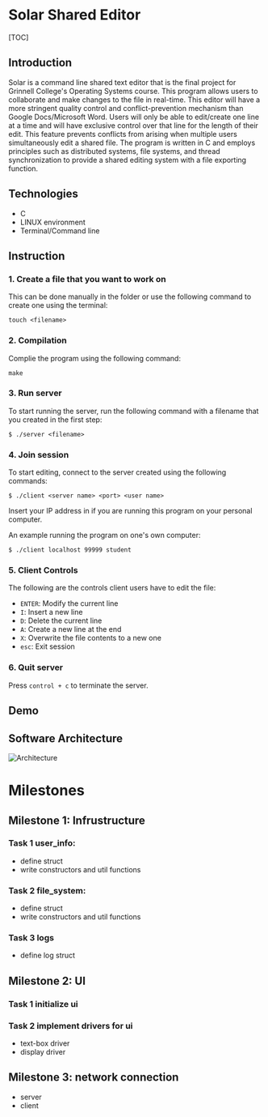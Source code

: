 # Solar Shared Editor

[TOC]

## Introduction

Solar is a command line shared text editor that is the final project for Grinnell College's Operating Systems course. This program allows users to collaborate and make changes to the file in real-time. This editor will have a more stringent quality control and conflict-prevention mechanism than Google Docs/Microsoft Word. Users will only be able to edit/create one line at a time and will have exclusive control over that line for the length of their edit. This feature prevents conflicts from arising when multiple users simultaneously edit a shared file. The program is written in C and employs principles such as distributed systems, file systems, and thread synchronization to provide a shared editing system with a file exporting function.

## Technologies

- C
- LINUX environment
- Terminal/Command line

## Instruction

### 1. Create a file that you want to work on

This can be done manually in the folder or use the following command to create one using the terminal:

```
touch <filename>
```

### 2. Compilation

Complie the program using the following command:

```
make
```

### 3. Run server

To start running the server, run the following command with a filename that you created in the first step:

```
$ ./server <filename>
```

### 4. Join session

To start editing, connect to the server created using the following commands:

```
$ ./client <server name> <port> <user name>
```

Insert your IP address in <servername> if you are running this program on your personal computer.

An example running the program on one's own computer:

```
$ ./client localhost 99999 student
```

### 5. Client Controls

The following are the controls client users have to edit the file:

- `ENTER`: Modify the current line
- `I`: Insert a new line
- `D`: Delete the current line
- `A`: Create a new line at the end
- `X`: Overwrite the file contents to a new one
- `esc`: Exit session

### 6. Quit server

Press `control + c` to terminate the server.

## Demo





## Software Architecture 

![Architecture](README.assets/Architecture.jpg)

# Milestones

## Milestone 1: Infrustructure

### Task 1 user_info:

- define struct
- write constructors and util functions

### Task 2 file_system:

- define struct
- write constructors and util functions

### Task 3 logs

- define log struct 

## Milestone 2: UI

### Task 1 initialize ui

### Task 2 implement drivers for ui

- text-box driver 
- display driver 

## Milestone 3: network connection

- server 
- client 





